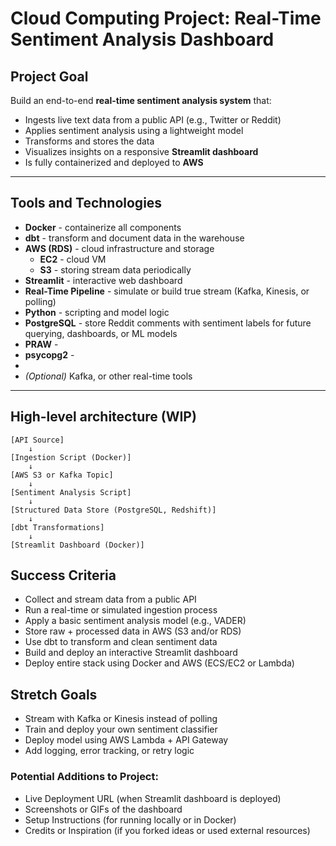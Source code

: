 # **Cloud Computing Project: Real-Time Sentiment Analysis Dashboard**

## **Project Goal**
Build an end-to-end **real-time sentiment analysis system** that:
- Ingests live text data from a public API (e.g., Twitter or Reddit)
- Applies sentiment analysis using a lightweight model
- Transforms and stores the data
- Visualizes insights on a responsive **Streamlit dashboard**
- Is fully containerized and deployed to **AWS**

---

## **Tools and Technologies**
- **Docker** - containerize all components
- **dbt** - transform and document data in the warehouse
- **AWS (RDS)** - cloud infrastructure and storage
    - **EC2** - cloud VM
    - **S3** - storing stream data periodically
- **Streamlit** - interactive web dashboard
- **Real-Time Pipeline** - simulate or build true stream (Kafka, Kinesis, or polling)
- **Python** - scripting and model logic
- **PostgreSQL** - store Reddit comments with sentiment labels for future querying, dashboards, or ML models
- **PRAW** -
- **psycopg2** - 
- 
- *(Optional)* Kafka, or other real-time tools

---

## **High-level architecture** (WIP)
```text
[API Source]
    ↓
[Ingestion Script (Docker)]
    ↓
[AWS S3 or Kafka Topic]
    ↓
[Sentiment Analysis Script]
    ↓
[Structured Data Store (PostgreSQL, Redshift)]
    ↓
[dbt Transformations]
    ↓
[Streamlit Dashboard (Docker)]
```

## **Success Criteria**
- Collect and stream data from a public API
- Run a real-time or simulated ingestion process
- Apply a basic sentiment analysis model (e.g., VADER)
- Store raw + processed data in AWS (S3 and/or RDS)
- Use dbt to transform and clean sentiment data
- Build and deploy an interactive Streamlit dashboard
- Deploy entire stack using Docker and AWS (ECS/EC2 or Lambda)

## **Stretch Goals**
- Stream with Kafka or Kinesis instead of polling
- Train and deploy your own sentiment classifier
- Deploy model using AWS Lambda + API Gateway
- Add logging, error tracking, or retry logic


### **Potential Additions to Project:**
- Live Deployment URL (when Streamlit dashboard is deployed)
- Screenshots or GIFs of the dashboard
- Setup Instructions (for running locally or in Docker)
- Credits or Inspiration (if you forked ideas or used external resources)